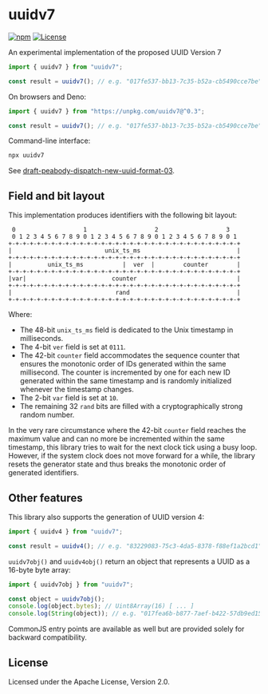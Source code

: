 # uuidv7

[![npm](https://img.shields.io/npm/v/uuidv7)](https://www.npmjs.com/package/uuidv7)
[![License](https://img.shields.io/npm/l/uuidv7)](https://github.com/LiosK/uuidv7/blob/main/LICENSE)

An experimental implementation of the proposed UUID Version 7

```javascript
import { uuidv7 } from "uuidv7";

const result = uuidv7(); // e.g. "017fe537-bb13-7c35-b52a-cb5490cce7be"
```

On browsers and Deno:

```javascript
import { uuidv7 } from "https://unpkg.com/uuidv7@^0.3";

const result = uuidv7(); // e.g. "017fe537-bb13-7c35-b52a-cb5490cce7be"
```

Command-line interface:

```bash
npx uuidv7
```

See [draft-peabody-dispatch-new-uuid-format-03](https://www.ietf.org/archive/id/draft-peabody-dispatch-new-uuid-format-03.html).

## Field and bit layout

This implementation produces identifiers with the following bit layout:

```
 0                   1                   2                   3
 0 1 2 3 4 5 6 7 8 9 0 1 2 3 4 5 6 7 8 9 0 1 2 3 4 5 6 7 8 9 0 1
+-+-+-+-+-+-+-+-+-+-+-+-+-+-+-+-+-+-+-+-+-+-+-+-+-+-+-+-+-+-+-+-+
|                          unix_ts_ms                           |
+-+-+-+-+-+-+-+-+-+-+-+-+-+-+-+-+-+-+-+-+-+-+-+-+-+-+-+-+-+-+-+-+
|          unix_ts_ms           |  ver  |        counter        |
+-+-+-+-+-+-+-+-+-+-+-+-+-+-+-+-+-+-+-+-+-+-+-+-+-+-+-+-+-+-+-+-+
|var|                        counter                            |
+-+-+-+-+-+-+-+-+-+-+-+-+-+-+-+-+-+-+-+-+-+-+-+-+-+-+-+-+-+-+-+-+
|                             rand                              |
+-+-+-+-+-+-+-+-+-+-+-+-+-+-+-+-+-+-+-+-+-+-+-+-+-+-+-+-+-+-+-+-+
```

Where:

- The 48-bit `unix_ts_ms` field is dedicated to the Unix timestamp in
  milliseconds.
- The 4-bit `ver` field is set at `0111`.
- The 42-bit `counter` field accommodates the sequence counter that ensures the
  monotonic order of IDs generated within the same millisecond. The counter is
  incremented by one for each new ID generated within the same timestamp and is
  randomly initialized whenever the timestamp changes.
- The 2-bit `var` field is set at `10`.
- The remaining 32 `rand` bits are filled with a cryptographically strong random
  number.

In the very rare circumstance where the 42-bit `counter` field reaches the
maximum value and can no more be incremented within the same timestamp, this
library tries to wait for the next clock tick using a busy loop. However, if the
system clock does not move forward for a while, the library resets the generator
state and thus breaks the monotonic order of generated identifiers.

## Other features

This library also supports the generation of UUID version 4:

```javascript
import { uuidv4 } from "uuidv7";

const result = uuidv4(); // e.g. "83229083-75c3-4da5-8378-f88ef1a2bcd1"
```

`uuidv7obj()` and `uuidv4obj()` return an object that represents a UUID as a
16-byte byte array:

```javascript
import { uuidv7obj } from "uuidv7";

const object = uuidv7obj();
console.log(object.bytes); // Uint8Array(16) [ ... ]
console.log(String(object)); // e.g. "017fea6b-b877-7aef-b422-57db9ed15e9d"
```

CommonJS entry points are available as well but are provided solely for backward
compatibility.

## License

Licensed under the Apache License, Version 2.0.
